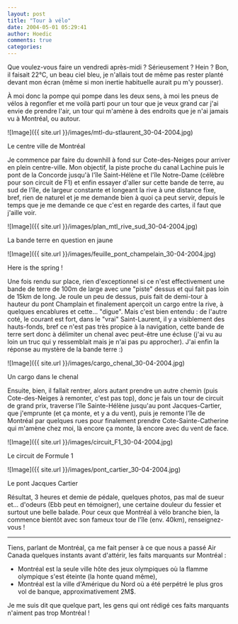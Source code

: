 ```yaml
---
layout: post
title: "Tour à vélo"
date: 2004-05-01 05:29:41
author: Hoedic
comments: true
categories: 
---
```



Que voulez-vous faire un vendredi après-midi ? Sérieusement ? Hein ? Bon, il faisait 22°C, un beau ciel bleu, je n'allais tout de même pas rester planté devant mon écran (même si mon inertie habituelle aurait pu m'y pousser).

À moi donc la pompe qui pompe dans les deux sens, à moi les pneus de vélos à regonfler et me voilà parti pour un tour que je veux grand car j'ai envie de prendre l'air, un tour qui m'amène à des endroits que je n'ai jamais vu à Montréal, ou autour.

![Image]({{ site.url }}/images/mtl-du-stlaurent_30-04-2004.jpg)
<div class="photoattrib">Le centre ville de Montréal</div>



Je commence par faire du downhill à fond sur Cote-des-Neiges pour arriver en plein centre-ville. Mon objectif, la piste proche du canal Lachine puis le pont de la Concorde jusqu'à l'île Saint-Hélène et l'île Notre-Dame (célèbre pour son circuit de F1) et enfin essayer d'aller sur cette bande de terre, au sud de l'île, de largeur constante et longeant la rive à une distance fixe, bref, rien de naturel et je me demande bien à quoi ça peut servir, depuis le temps que je me demande ce que c'est en regarde des cartes, il faut que j'aille voir.

![Image]({{ site.url }}/images/plan_mtl_rive_sud_30-04-2004.jpg)
<div class="photoattrib">La bande terre en question en jaune</div>



![Image]({{ site.url }}/images/feuille_pont_champelain_30-04-2004.jpg)
<div class="photoattrib">Here is the spring !</div>



Une fois rendu sur place, rien d'exceptionnel si ce n'est effectivement une bande de terre de 100m de large avec une "piste" dessus et qui fait pas loin de 15km de long. Je roule un peu de dessus, puis fait de demi-tour à hauteur du pont Champlain et finalement aperçoit un cargo entre la rive, à quelques encablures et cette... "digue". Mais c'est bien entendu : de l'autre coté, le courant est fort, dans le "vrai" Saint-Laurent, il y a visiblement des hauts-fonds, bref ce n'est pas très propice à la navigation, cette bande de terre sert donc à délimiter un chenal avec peut-être une écluse (j'ai vu au loin un truc qui y ressemblait mais je n'ai pas pu approcher). J'ai enfin la réponse au mystère de la bande terre :)

![Image]({{ site.url }}/images/cargo_chenal_30-04-2004.jpg)
<div class="photoattrib">Un cargo dans le chenal</div>



Ensuite, bien, il fallait rentrer, alors autant prendre un autre chemin (puis Cote-des-Neiges à remonter, c'est pas top), donc je fais un tour de circuit de grand prix, traverse l'île Sainte-Hélène jusqu'au pont Jacques-Cartier, que j'emprunte (et ça monte, et y a du vent), puis je remonte l'île de Montréal par quelques rues pour finalement prendre Cote-Sainte-Catherine qui m'amène chez moi, là encore ça monte, là encore avec du vent de face.

![Image]({{ site.url }}/images/circuit_F1_30-04-2004.jpg)
<div class="photoattrib">Le circuit de Formule 1</div>



![Image]({{ site.url }}/images/pont_cartier_30-04-2004.jpg)
<div class="photoattrib">Le pont Jacques Cartier</div>



Résultat, 3 heures et demie de pédale, quelques photos, pas mal de sueur et... d'odeurs (Ebb peut en témoigner), une certaine douleur du fessier et surtout une belle balade. Pour ceux que Montréal à vélo branche bien, la  commence bientôt avec son fameux tour de l'île (env. 40km), renseignez-vous !

***

Tiens, parlant de Montréal, ça me fait penser à ce que nous a passé Air Canada quelques instants avant d'attérir, les faits marquants sur Montréal :

-  Montréal est la seule ville hôte des jeux olympiques où la flamme olympique s'est éteinte (la honte quand même),
-  Montréal est la ville d'Amérique du Nord où a été perpétré le plus gros vol de banque, approximativement 2M$.

Je me suis dit que quelque part, les gens qui ont rédigé ces faits marquants n'aiment pas trop Montréal !